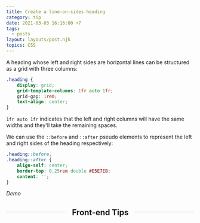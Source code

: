 ```yaml
---
title: Create a line-on-sides heading
category: tip
date: 2021-03-03 16:16:00 +7
tags:
  - posts
layout: layouts/post.njk
topics: CSS
---
```


A heading whose left and right sides are horizontal lines can be structured as a grid with three columns:

```css
.heading {
    display: grid;
    grid-template-columns: 1fr auto 1fr;
    grid-gap: 1rem;
    text-align: center;
}
```

`1fr auto 1fr` indicates that the left and right columns will have the same widths and they'll take the remaining spaces.

We can use the `::before` and `::after` pseudo elements to represent the left and right sides of the heading respectively:

```css
.heading::before,
.heading::after {
    align-self: center;
    border-top: 0.25rem double #E5E7EB;
    content: '';
}
```
_Demo_

<style>
.demo__heading {
    display: grid;
    grid-template-columns: 1fr auto 1fr;
    grid-gap: 1rem;
    text-align: center;
}
.demo__heading::before,
.demo__heading::after {
    align-self: center;
    border-top: 0.25rem double #E5E7EB;
    content: '';
}
</style>

<h2 class="demo__heading">Front-end Tips</h2>